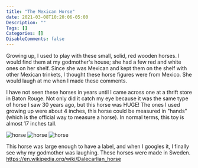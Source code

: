 ```yaml
---
title: "The Mexican Horse"
date: 2021-03-08T10:20:06-05:00
Description: ""
Tags: []
Categories: []
DisableComments: false
---
```

Growing up, I used to play with these small, solid, red wooden horses. I would find them at my godmother's house; she had a few red and white ones on her shelf. Since she was Mexican and kept them on the shelf with other Mexican trinkets, I thought these horse figures were from Mexico. She would laugh at me when I made these comments.

I have not seen these horses in years until I came across one at a thrift store in Baton Rouge. Not only did it catch my eye because it was the same type of horse I saw 30 years ago, but this horse was HUGE! The ones I used growing up were about 4 inches, this horse could be measured in "hands" (which is the official way to measure a horse). In normal terms, this toy is almost 17 inches tall.

![horse](/images/horse1.JPG)
![horse](/images/horse2.JPG)
![horse](/images/horse3.JPG)

This horse was large enough to have a label, and when I googles it, I finally see why my godmother was laughing. These horses were made in Sweden. https://en.wikipedia.org/wiki/Dalecarlian_horse
